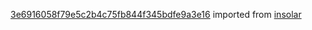 [3e6916058f79e5c2b4c75fb844f345bdfe9a3e16](https://github.com/insolar/insolar/commit/3e6916058f79e5c2b4c75fb844f345bdfe9a3e16) imported from [insolar](https://github.com/insolar/insolar)

